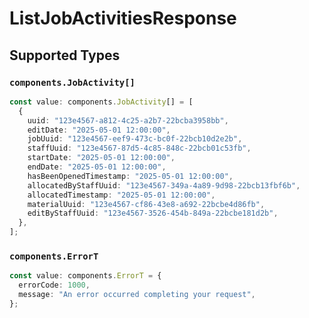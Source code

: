 # ListJobActivitiesResponse


## Supported Types

### `components.JobActivity[]`

```typescript
const value: components.JobActivity[] = [
  {
    uuid: "123e4567-a812-4c25-a2b7-22bcba3958bb",
    editDate: "2025-05-01 12:00:00",
    jobUuid: "123e4567-eef9-473c-bc0f-22bcb10d2e2b",
    staffUuid: "123e4567-87d5-4c85-848c-22bcb01c53fb",
    startDate: "2025-05-01 12:00:00",
    endDate: "2025-05-01 12:00:00",
    hasBeenOpenedTimestamp: "2025-05-01 12:00:00",
    allocatedByStaffUuid: "123e4567-349a-4a89-9d98-22bcb13fbf6b",
    allocatedTimestamp: "2025-05-01 12:00:00",
    materialUuid: "123e4567-cf86-43e8-a692-22bcbe4d86fb",
    editByStaffUuid: "123e4567-3526-454b-849a-22bcbe181d2b",
  },
];
```

### `components.ErrorT`

```typescript
const value: components.ErrorT = {
  errorCode: 1000,
  message: "An error occurred completing your request",
};
```

